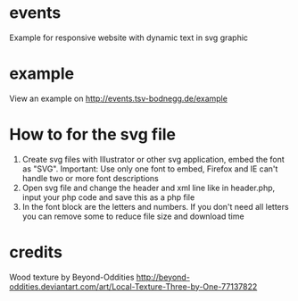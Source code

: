 events
======

Example for responsive website with dynamic text in svg graphic

example
======

View an example  on http://events.tsv-bodnegg.de/example

How to for the svg file
======

1. Create svg files with Illustrator or other svg application, embed the font as "SVG". Important: Use only one font to embed, Firefox and IE can't handle two or more font descriptions
2. Open svg file and change the header and xml line like in header.php, input your php code and save this as a php file 
3. In the font block are the letters and numbers. If you don't need all letters you can remove some to reduce file size and download time

credits
======

Wood texture by Beyond-Oddities http://beyond-oddities.deviantart.com/art/Local-Texture-Three-by-One-77137822
